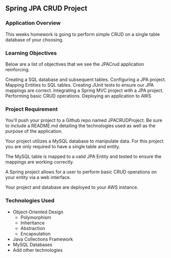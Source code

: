 ## Spring JPA CRUD Project

### Application Overview
This weeks homework is going to perform simple CRUD on a single table database of your choosing.

### Learning Objectives
Below are a list of objectives that we see the JPACrud application reinforcing.

Creating a SQL database and subsequent tables.
Configuring a JPA project.
Mapping Entities to SQL tables.
Creating JUnit tests to ensure our JPA mappings are correct.
Integrating a Spring MVC project with a JPA project.
Performing basic CRUD operations.
Deploying an application to AWS

### Project Requirement
You'll push your project to a Github repo named JPACRUDProject. Be sure to include a README.md detailing the technologies used as well as the purpose of the application.

Your project utilizes a MySQL database to manipulate data. For this project you are only required to have a single table and entity.

The MySQL table is mapped to a valid JPA Entity and tested to ensure the mappings are working correctly.

A Spring project allows for a user to perform basic CRUD operations on your entity via a web interface.

Your project and database are deployed to your AWS instance.

### Technologies Used
* Object-Oriented Design
	* Polymorphism
	* Inheritance
	* Abstraction
	* Encapsulation
* Java Collections Framework
* MySQL Databases
* Add other technologies 
